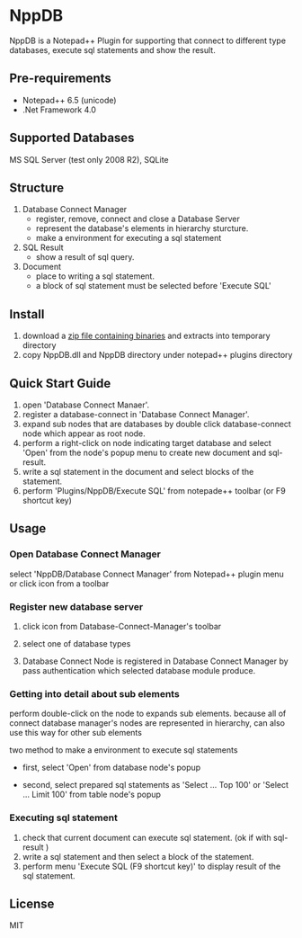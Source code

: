 # NppDB
NppDB is a Notepad++ Plugin for supporting that connect to different type databases, execute sql statements and show the result.

## Pre-requirements
* Notepad++ 6.5 (unicode)
* .Net Framework 4.0

## Supported Databases
MS SQL Server (test only 2008 R2), SQLite

## Structure
1. Database Connect Manager
	* register, remove, connect and close a Database Server 
	* represent the database's elements in hierarchy sturcture.
	* make a environment for executing a sql statement
2. SQL Result
	* show a result of sql query.
3. Document
	* place to writing a sql statement.
	* a block of sql statement must be selected before 'Execute SQL'

## Install
1. download a [zip file containing binaries](https://github.com/gutkyu/NppDB/releases/download/v2.0/NppDBv2.0.zip) and extracts into temporary directory
2. copy NppDB.dll and NppDB directory under notepad++ plugins directory

## Quick Start Guide
1. open 'Database Connect Manaer'.
2. register a database-connect in 'Database Connect Manager'.
3. expand sub nodes that are databases by double click database-connect node which appear as root node.
4. perform a right-click on node indicating target database and select 'Open' from the node's popup menu to create new document and sql-result.
5. write a sql statement in the document and select blocks of the statement.
6. perform 'Plugins/NppDB/Execute SQL' from notepade++ toolbar (or F9 shortcut key)

## Usage

### Open Database Connect Manager
select 'NppDB/Database Connect Manager' from Notepad++ plugin menu
or
click icon from a toolbar 

### Register new database server
1. click icon from  Database-Connect-Manager's toolbar
2. select one of database types

3. Database Connect Node is registered in Database Connect Manager by pass authentication which selected database module produce.

### Getting into detail about sub elements
perform double-click on the node to expands sub elements.
because all of connect database manager's nodes are represented in hierarchy, can also use this way for other sub elements 

two method to make a environment to execute sql statements
* first, select 'Open' from database node's popup

* second, select prepared sql statements as 'Select … Top 100' or 'Select … Limit 100' from table node's popup

### Executing sql statement
1. check that current document can execute sql statement. (ok if with sql-result )
2. write a sql statement and then select a block of the statement.
3. perform menu 'Execute SQL (F9 shortcut key)' to display result of the sql statement.

## License
MIT

